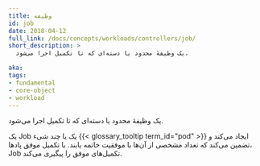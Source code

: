 ```yaml
---
title: وظیفه
id: job
date: 2018-04-12
full_link: /docs/concepts/workloads/controllers/job/
short_description: >
  یک وظیفهٔ محدود یا دسته‌ای که تا تکمیل اجرا می‌شود.

aka: 
tags:
- fundamental
- core-object
- workload
---
```

 یک وظیفهٔ محدود یا دسته‌ای که تا تکمیل اجرا می‌شود.

<!--more--> 

یک Job یک یا چند شیء {{< glossary_tooltip term_id="pod" >}} ایجاد می‌کند و تضمین می‌کند که تعداد مشخصی از آن‌ها با موفقیت خاتمه یابند. با تکمیل موفق پادها، Job تکمیل‌های موفق را پیگیری می‌کند.
